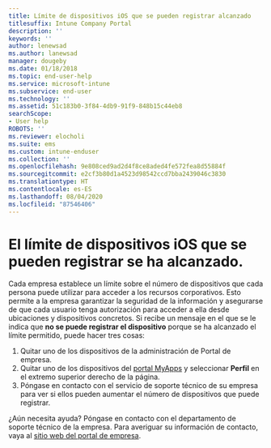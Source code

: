 ```yaml
---
title: Límite de dispositivos iOS que se pueden registrar alcanzado
titlesuffix: Intune Company Portal
description: ''
keywords: ''
author: lenewsad
ms.author: lanewsad
manager: dougeby
ms.date: 01/18/2018
ms.topic: end-user-help
ms.service: microsoft-intune
ms.subservice: end-user
ms.technology: ''
ms.assetid: 51c183b0-3f84-4db9-91f9-848b15c44eb8
searchScope:
- User help
ROBOTS: ''
ms.reviewer: elocholi
ms.suite: ems
ms.custom: intune-enduser
ms.collection: ''
ms.openlocfilehash: 9e808ced9ad2d4f8ce8aded4fe572fea8d55884f
ms.sourcegitcommit: e2cf3b80d1a4523d98542ccd7bba2439046c3830
ms.translationtype: HT
ms.contentlocale: es-ES
ms.lasthandoff: 08/04/2020
ms.locfileid: "87546406"
---
```

# <a name="the-limit-of-ios-devices-you-can-register-has-been-reached"></a>El límite de dispositivos iOS que se pueden registrar se ha alcanzado.

Cada empresa establece un límite sobre el número de dispositivos que cada persona puede utilizar para acceder a los recursos corporativos. Esto permite a la empresa garantizar la seguridad de la información y asegurarse de que cada usuario tenga autorización para acceder a ella desde ubicaciones y dispositivos concretos. Si recibe un mensaje en el que se le indica que **no se puede registrar el dispositivo** porque se ha alcanzado el límite permitido, puede hacer tres cosas:

1. Quitar uno de los dispositivos de la administración de Portal de empresa.
2. Quitar uno de los dispositivos del [portal MyApps](https://myapps.microsoft.com) y seleccionar **Perfil** en el extremo superior derecho de la página. 
3. Póngase en contacto con el servicio de soporte técnico de su empresa para ver si ellos pueden aumentar el número de dispositivos que puede registrar. 

¿Aún necesita ayuda? Póngase en contacto con el departamento de soporte técnico de la empresa. Para averiguar su información de contacto, vaya al [sitio web del portal de empresa](https://go.microsoft.com/fwlink/?linkid=2010980).
